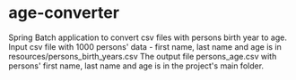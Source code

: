 # age-converter
Spring Batch application to convert csv files with persons birth year to age.
Input csv file with 1000 persons' data - first name, last name and age is in resources/persons_birth_years.csv
The output file persons_age.csv with persons' first name, last name and age is in the project's main folder.
